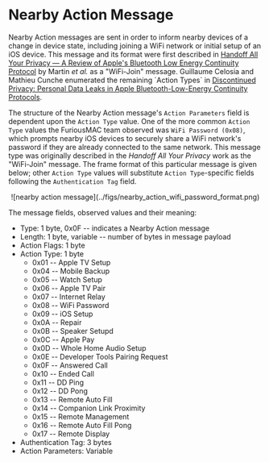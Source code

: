 <h1>Nearby Action Message</h1>

<p> 
Nearby Action messages are sent in order to inform nearby devices of a change in
device state, including joining a WiFi network or initial setup of an iOS
device. This message and its format were first described in 
<a
href="https://petsymposium.org/2019/files/papers/issue4/popets-2019-0057.pdf">Handoff
All Your Privacy &mdash; A Review of Apple's Bluetooth Low Energy Continuity
Protocol</a> by Martin <i>et al.</i> as a "WiFi-Join" message.
Guillaume Celosia and Mathieu Cunche enumerated the remaining `Action Types` in 
<a
href="https://petsymposium.org/2020/files/papers/issue1/popets-2020-0003.pdf">Discontinued
Privacy: Personal Data Leaks in Apple Bluetooth-Low-Energy Continuity
Protocols</a>.
</p>


The structure of the Nearby Action message's `Action Parameters` field is
dependent upon the `Action Type` value. One of the more common `Action Type`
values the FuriousMAC team observed was `WiFi Password (0x08)`, which prompts
nearby iOS devices to securely share a WiFi network's password if they are
already connected to the same network. This message type was originally
described in the <i>Handoff All Your Privacy</i> work as the "WiFi-Join"
message. The frame format of this particular message is given below; other
`Action Type` values will substitute `Action Type`-specific fields following 
the `Authentication Tag` field.

<div align="center">
![nearby action message](../figs/nearby_action_wifi_password_format.png)
</div>

<!-- Leave this line -->
<p>The message fields, observed values and their meaning:</p>

<ul>
<li>
Type: 1 byte, 0x0F -- indicates a Nearby Action message
</li>
<li>
Length: 1 byte, variable -- number of bytes in message payload
</li>
<li>
Action Flags: 1 byte
</li>
<li>
Action Type: 1 byte
<ul>
<li>
0x01 -- Apple TV Setup
</li>
<li>
0x04 -- Mobile Backup
</li>
<li>
0x05 -- Watch Setup
</li>
<li>
0x06 -- Apple TV Pair
</li>
<li>
0x07 -- Internet Relay
</li>
<li>
0x08 -- WiFi Password
</li>
<li>
0x09 -- iOS Setup 
</li>
<li>
0x0A -- Repair
</li>
<li>
0x0B -- Speaker Setupd
</li>
<li>
0x0C -- Apple Pay
</li>
<li>
0x0D -- Whole Home Audio Setup
</li>
<li>
0x0E -- Developer Tools Pairing Request
</li>
<li>
0x0F -- Answered Call
</li>
<li>
0x10 -- Ended Call
</li>
<li>
0x11 -- DD Ping
</li>
<li>
0x12 -- DD Pong
</li>
<li>
0x13 -- Remote Auto Fill
</li>
<li>
0x14 -- Companion Link Proximity
</li>
<li>
0x15 -- Remote Management
</li>
<li>
0x16 -- Remote Auto Fill Pong
</li>
<li>
0x17 -- Remote Display
</li>
</ul>
</li>
<li>
Authentication Tag: 3 bytes
</li>
<li>
Action Parameters: Variable
</li>
</ul>
